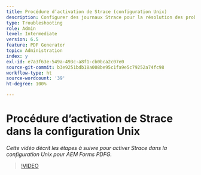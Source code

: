 ```yaml
---
title: Procédure d’activation de Strace (configuration Unix)
description: Configurer des journaux Strace pour la résolution des problèmes liés au PDF Generator
type: Troubleshooting
role: Admin
level: Intermediate
version: 6.5
feature: PDF Generator
topic: Administration
index: y
exl-id: e7a3f63e-549a-493c-a8f1-cb0bca2c07e0
source-git-commit: b3e9251bdb18a008be95c1fa9e5c79252a74fc98
workflow-type: ht
source-wordcount: '39'
ht-degree: 100%

---
```


# Procédure d’activation de Strace dans la configuration Unix

*Cette vidéo décrit les étapes à suivre pour activer Strace dans la configuration Unix pour AEM Forms PDFG.*

>[!VIDEO](https://video.tv.adobe.com/v/335525?quality=12&learn=on)
